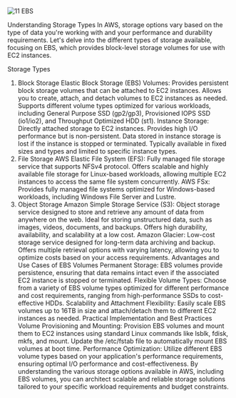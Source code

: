![11 EBS](https://github.com/saikiranpi/mastering-aws/assets/109568252/dc2a2152-8c80-45f3-be97-444f48af7e81)



Understanding  Storage Types
In AWS, storage options vary based on the type of data you're working with and your performance and durability requirements. Let's delve into the different types of storage available, focusing on EBS, which provides block-level storage volumes for use with EC2 instances.

Storage Types
1. Block Storage
Elastic Block Storage (EBS) Volumes:
Provides persistent block storage volumes that can be attached to EC2 instances.
Allows you to create, attach, and detach volumes to EC2 instances as needed.
Supports different volume types optimized for various workloads, including General Purpose SSD (gp2/gp3), Provisioned IOPS SSD (io1/io2), and Throughput Optimized HDD (st1).
Instance Storage:
Directly attached storage to EC2 instances.
Provides high I/O performance but is non-persistent.
Data stored in instance storage is lost if the instance is stopped or terminated.
Typically available in fixed sizes and types and limited to specific instance types.
2. File Storage
AWS Elastic File System (EFS):
Fully managed file storage service that supports NFSv4 protocol.
Offers scalable and highly available file storage for Linux-based workloads, allowing multiple EC2 instances to access the same file system concurrently.
AWS FSx:
Provides fully managed file systems optimized for Windows-based workloads, including Windows File Server and Lustre.
3. Object Storage
Amazon Simple Storage Service (S3):
Object storage service designed to store and retrieve any amount of data from anywhere on the web.
Ideal for storing unstructured data, such as images, videos, documents, and backups.
Offers high durability, availability, and scalability at a low cost.
Amazon Glacier:
Low-cost storage service designed for long-term data archiving and backup.
Offers multiple retrieval options with varying latency, allowing you to optimize costs based on your access requirements.
Advantages and Use Cases of EBS Volumes
Permanent Storage:
EBS volumes provide persistence, ensuring that data remains intact even if the associated EC2 instance is stopped or terminated.
Flexible Volume Types:
Choose from a variety of EBS volume types optimized for different performance and cost requirements, ranging from high-performance SSDs to cost-effective HDDs.
Scalability and Attachment Flexibility:
Easily scale EBS volumes up to 16TB in size and attach/detach them to different EC2 instances as needed.
Practical Implementation and Best Practices
Volume Provisioning and Mounting:
Provision EBS volumes and mount them to EC2 instances using standard Linux commands like lsblk, fdisk, mkfs, and mount.
Update the /etc/fstab file to automatically mount EBS volumes at boot time.
Performance Optimization:
Utilize different EBS volume types based on your application's performance requirements, ensuring optimal I/O performance and cost-effectiveness.
By understanding the various storage options available in AWS, including EBS volumes, you can architect scalable and reliable storage solutions tailored to your specific workload requirements and budget constraints.

